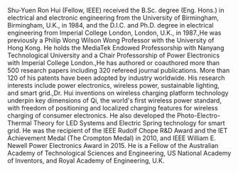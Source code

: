 Shu-Yuen Ron Hui (Fellow, IEEE) received the B.Sc. degree (Eng. Hons.) in electrical and electronic engineering from the University of Birmingham, Birmingham, U.K., in 1984, and the D.I.C. and Ph.D. degree in electrical engineering from Imperial College London, London, U.K., in 1987.,He was previously a Philip Wong Wilson Wong Professor with the University of Hong Kong. He holds the MediaTek Endowed Professorship with Nanyang Technological University and a Chair Professorship of Power Electronics with Imperial College London.,He has authored or coauthored more than 500 research papers including 320 refereed journal publications. More than 120 of his patents have been adopted by industry worldwide. His research interests include power electronics, wireless power, sustainable lighting, and smart grid.,Dr. Hui inventions on wireless charging platform technology underpin key dimensions of Qi, the world's first wireless power standard, with freedom of positioning and localized charging features for wireless charging of consumer electronics. He also developed the Photo-Electro-Thermal Theory for LED Systems and Electric Spring technology for smart grid. He was the recipient of the IEEE Rudolf Chope R&D Award and the IET Achievement Medal (The Crompton Medal) in 2010, and IEEE William E. Newell Power Electronics Award in 2015. He is a Fellow of the Australian Academy of Technological Sciences and Engineering, US National Academy of Inventors, and Royal Academy of Engineering, U.K.
